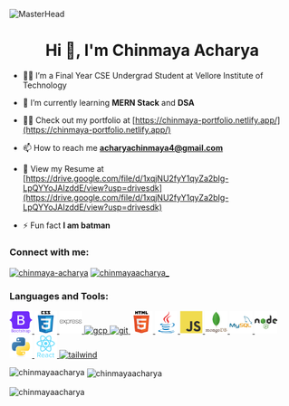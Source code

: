 ![MasterHead](https://github.com/halfrost/halfrost/blob/master/icons/header_.png)
<h1 align="center">Hi 👋, I'm Chinmaya Acharya</h1>

- 👨‍🎓 I’m a Final Year CSE Undergrad Student at Vellore Institute of Technology
- 🌱 I’m currently learning **MERN Stack** and **DSA**

- 👨‍💻 Check out my portfolio at [https://chinmaya-portfolio.netlify.app/](https://chinmaya-portfolio.netlify.app/)

- 📫 How to reach me **acharyachinmaya4@gmail.com** 

- 📄 View my Resume at [https://drive.google.com/file/d/1xqjNU2fyY1qyZa2bIg-LpQYYoJAIzddE/view?usp=drivesdk](https://drive.google.com/file/d/1xqjNU2fyY1qyZa2bIg-LpQYYoJAIzddE/view?usp=drivesdk)

- ⚡ Fun fact **I am batman**

<h3 align="left">Connect with me:</h3>
<p align="left">
<a href="https://linkedin.com/in/chinmaya-acharya" target="blank"><img align="center" src="https://raw.githubusercontent.com/rahuldkjain/github-profile-readme-generator/master/src/images/icons/Social/linked-in-alt.svg" alt="chinmaya-acharya" height="30" width="40" /></a>
<a href="https://www.leetcode.com/chinmayaacharya_" target="blank"><img align="center" src="https://raw.githubusercontent.com/rahuldkjain/github-profile-readme-generator/master/src/images/icons/Social/leet-code.svg" alt="chinmayaacharya_" height="30" width="40" /></a>
</p>

<h3 align="left">Languages and Tools:</h3>
<p align="left"> <a href="https://getbootstrap.com" target="_blank" rel="noreferrer"> <img src="https://raw.githubusercontent.com/devicons/devicon/master/icons/bootstrap/bootstrap-plain-wordmark.svg" alt="bootstrap" width="40" height="40"/> </a> <a href="https://www.w3schools.com/css/" target="_blank" rel="noreferrer"> <img src="https://raw.githubusercontent.com/devicons/devicon/master/icons/css3/css3-original-wordmark.svg" alt="css3" width="40" height="40"/> </a> <a href="https://expressjs.com" target="_blank" rel="noreferrer"> <img src="https://raw.githubusercontent.com/devicons/devicon/master/icons/express/express-original-wordmark.svg" alt="express" width="40" height="40"/> </a> <a href="https://cloud.google.com" target="_blank" rel="noreferrer"> <img src="https://www.vectorlogo.zone/logos/google_cloud/google_cloud-icon.svg" alt="gcp" width="40" height="40"/> </a> <a href="https://git-scm.com/" target="_blank" rel="noreferrer"> <img src="https://www.vectorlogo.zone/logos/git-scm/git-scm-icon.svg" alt="git" width="40" height="40"/> </a> <a href="https://www.w3.org/html/" target="_blank" rel="noreferrer"> <img src="https://raw.githubusercontent.com/devicons/devicon/master/icons/html5/html5-original-wordmark.svg" alt="html5" width="40" height="40"/> </a> <a href="https://www.java.com" target="_blank" rel="noreferrer"> <img src="https://raw.githubusercontent.com/devicons/devicon/master/icons/java/java-original.svg" alt="java" width="40" height="40"/> </a> <a href="https://developer.mozilla.org/en-US/docs/Web/JavaScript" target="_blank" rel="noreferrer"> <img src="https://raw.githubusercontent.com/devicons/devicon/master/icons/javascript/javascript-original.svg" alt="javascript" width="40" height="40"/> </a> <a href="https://www.mongodb.com/" target="_blank" rel="noreferrer"> <img src="https://raw.githubusercontent.com/devicons/devicon/master/icons/mongodb/mongodb-original-wordmark.svg" alt="mongodb" width="40" height="40"/> </a> <a href="https://www.mysql.com/" target="_blank" rel="noreferrer"> <img src="https://raw.githubusercontent.com/devicons/devicon/master/icons/mysql/mysql-original-wordmark.svg" alt="mysql" width="40" height="40"/> </a> <a href="https://nodejs.org" target="_blank" rel="noreferrer"> <img src="https://raw.githubusercontent.com/devicons/devicon/master/icons/nodejs/nodejs-original-wordmark.svg" alt="nodejs" width="40" height="40"/> </a> <a href="https://www.python.org" target="_blank" rel="noreferrer"> <img src="https://raw.githubusercontent.com/devicons/devicon/master/icons/python/python-original.svg" alt="python" width="40" height="40"/> </a> <a href="https://reactjs.org/" target="_blank" rel="noreferrer"> <img src="https://raw.githubusercontent.com/devicons/devicon/master/icons/react/react-original-wordmark.svg" alt="react" width="40" height="40"/> </a> <a href="https://tailwindcss.com/" target="_blank" rel="noreferrer"> <img src="https://www.vectorlogo.zone/logos/tailwindcss/tailwindcss-icon.svg" alt="tailwind" width="40" height="40"/> </a> </p>

<p><img align="left" src="https://github-readme-stats.vercel.app/api/top-langs?username=chinmayaacharya&show_icons=true&locale=en&layout=compact" alt="chinmayaacharya" /></p>

<p>&nbsp;<img align="center" src="https://github-readme-stats.vercel.app/api?username=chinmayaacharya&show_icons=true&locale=en" alt="chinmayaacharya" /></p>

<p><img align="center" src="https://github-readme-streak-stats.herokuapp.com/?user=chinmayaacharya&" alt="chinmayaacharya" /></p>
